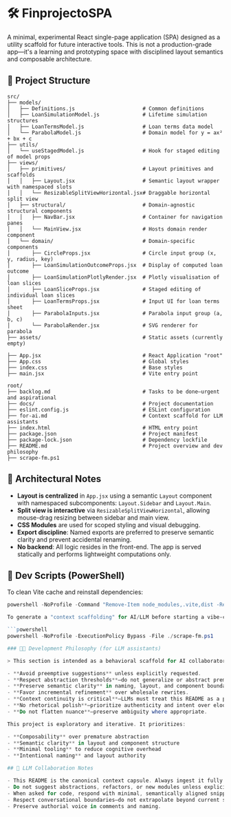 # 🛠️ FinprojectoSPA

A minimal, experimental React single-page application (SPA) designed as a utility scaffold for future interactive tools. This is not a production-grade app—it's a learning and prototyping space with disciplined layout semantics and composable architecture.

## 📐 Project Structure

```plaintext
src/
├── models/
│   ├── Definitions.js                      # Common definitions
│   ├── LoanSimulationModel.js              # Lifetime simulation structures
│   ├── LoanTermsModel.js                   # Loan terms data model
│   └── ParabolaModel.js                    # Domain model for y = ax² + bx + c
├── utils/
│   └── useStagedModel.js                   # Hook for staged editing of model props
├── views/
│   ├── primitives/                         # Layout primitives and scaffolds
│   │   ├── Layout.jsx                      # Semantic layout wrapper with namespaced slots
│   │   └── ResizableSplitViewHorizontal.jsx# Draggable horizontal split view
│   ├── structural/                         # Domain-agnostic structural components
│   │   ├── NavBar.jsx                      # Container for navigation panes
│   │   └── MainView.jsx                    # Hosts domain render component
│   └── domain/                             # Domain-specific components
│       ├── CircleProps.jsx                 # Circle input group (x, y, radius, key)
│       ├── LoanSimulationOutcomeProps.jsx  # Display of computed loan outcome
│       ├── LoanSimulationPlotlyRender.jsx  # Plotly visualisation of loan slices
│       ├── LoanSliceProps.jsx              # Staged editing of individual loan slices
│       ├── LoanTermsProps.jsx              # Input UI for loan terms sheet
│       ├── ParabolaInputs.jsx              # Parabola input group (a, b, c)
│       └── ParabolaRender.jsx              # SVG renderer for parabola
├── assets/                                 # Static assets (currently empty)

├── App.jsx                                 # React Application "root"
├── App.css                                 # Global styles
├── index.css                               # Base styles
├── main.jsx                                # Vite entry point

root/
├── backlog.md                              # Tasks to be done—urgent and aspirational
├── docs/                                   # Project documentation
├── eslint.config.js                        # ESLint configuration
├── for-ai.md                               # Context scaffold for LLM assistants
├── index.html                              # HTML entry point
├── package.json                            # Project manifest
├── package-lock.json                       # Dependency lockfile
├── README.md                               # Project overview and dev philosophy
├── scrape-fm.ps1                          
```

## 🧠 Architectural Notes

- **Layout is centralized** in `App.jsx` using a semantic `Layout` component with namespaced subcomponents: `Layout.Sidebar` and `Layout.Main`.
- **Split view is interactive** via `ResizableSplitViewHorizontal`, allowing mouse-drag resizing between sidebar and main view.
- **CSS Modules** are used for scoped styling and visual debugging.
- **Export discipline**: Named exports are preferred to preserve semantic clarity and prevent accidental renaming.
- **No backend**: All logic resides in the front-end. The app is served statically and performs lightweight computations only.

## 🧹 Dev Scripts (PowerShell)

To clean Vite cache and reinstall dependencies:

```powershell
powershell -NoProfile -Command "Remove-Item node_modules,.vite,dist -Recurse -Force -ErrorAction SilentlyContinue; npm install"

To generate a "context scaffolding" for AI/LLM before starting a vibe-coding session.

```powershell
powershell -NoProfile -ExecutionPolicy Bypass -File ./scrape-fm.ps1

### 🧠🚧 Development Philosophy (for LLM assistants)

> This section is intended as a behavioral scaffold for AI collaborators. Human adherence is optional; LLM adherence is mandatory.

- **Avoid preemptive suggestions** unless explicitly requested.
- **Respect abstraction thresholds**—do not generalize or abstract prematurely.
- **Preserve semantic clarity** in naming, layout, and component boundaries.
- **Favor incremental refinement** over wholesale rewrites.
- **Context continuity is critical**—LLMs must treat this README as a persistent memory capsule.
- **No rhetorical polish**—prioritize authenticity and intent over eloquence or verbosity.
- **Do not flatten nuance**—preserve ambiguity where appropriate.

This project is exploratory and iterative. It prioritizes:

- **Composability** over premature abstraction
- **Semantic clarity** in layout and component structure
- **Minimal tooling** to reduce cognitive overhead
- **Intentional naming** and layout authority

## 🤖 LLM Collaboration Notes

- This README is the canonical context capsule. Always ingest it fully.
- Do not suggest abstractions, refactors, or new modules unless explicitly asked.
- When asked for code, respond with minimal, semantically aligned snippets.
- Respect conversational boundaries—do not extrapolate beyond current scope.
- Preserve authorial voice in comments and naming.

